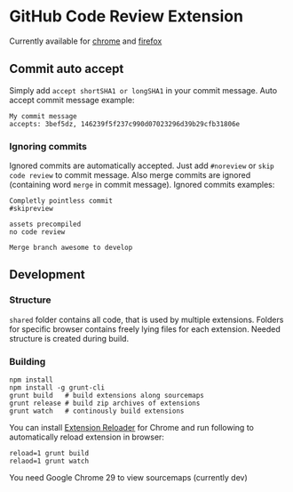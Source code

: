 # GitHub Code Review Extension

Currently available for [chrome](chrome/README.md) and [firefox](firefox/README.md)

## Commit auto accept

Simply add `accept shortSHA1 or longSHA1` in your commit message.
Auto accept commit message example:
```
My commit message
accepts: 3bef5dz, 146239f5f237c990d07023296d39b29cfb31806e
```

### Ignoring commits

Ignored commits are automatically accepted.
Just add `#noreview` or `skip code review` to commit message.
Also merge commits are ignored (containing word `merge` in commit message).
Ignored commits examples:
```
Completly pointless commit
#skipreview
```
```
assets precompiled
no code review
```
```
Merge branch awesome to develop
```

## Development

### Structure

`shared` folder contains all code, that is used by multiple extensions.
Folders for specific browser contains freely lying files for each
extension. Needed structure is created during build.

### Building

```
npm install
npm install -g grunt-cli
grunt build   # build extensions along sourcemaps
grunt release # build zip archives of extensions
grunt watch   # continously build extensions
```

You can install [Extension Reloader](https://chrome.google.com/webstore/detail/extensions-reloader/fimgfedafeadlieiabdeeaodndnlbhid) for Chrome and run following to automatically reload extension in browser:

```
reload=1 grunt build
relaod=1 grunt watch
```

You need Google Chrome 29 to view sourcemaps (currently dev)
